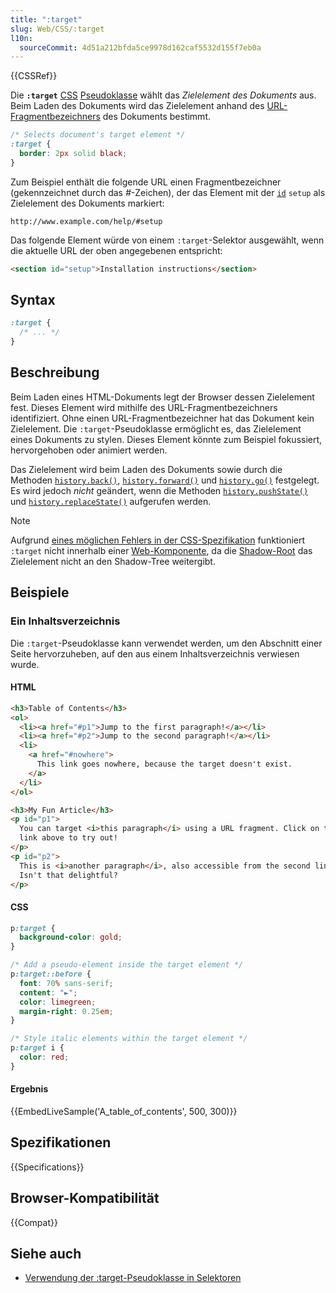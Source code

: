 ```yaml
---
title: ":target"
slug: Web/CSS/:target
l10n:
  sourceCommit: 4d51a212bfda5ce9978d162caf5532d155f7eb0a
---
```


{{CSSRef}}

Die **`:target`** [CSS](/de/docs/Web/CSS) [Pseudoklasse](/de/docs/Web/CSS/Pseudo-classes) wählt das _Zielelement des Dokuments_ aus. Beim Laden des Dokuments wird das Zielelement anhand des [URL-Fragmentbezeichners](/de/docs/Web/URI/Fragment#fragment) des Dokuments bestimmt.

```css
/* Selects document's target element */
:target {
  border: 2px solid black;
}
```

Zum Beispiel enthält die folgende URL einen Fragmentbezeichner (gekennzeichnet durch das _#_-Zeichen), der das Element mit der [`id`](/de/docs/Web/HTML/Global_attributes/id) `setup` als Zielelement des Dokuments markiert:

```url
http://www.example.com/help/#setup
```

Das folgende Element würde von einem `:target`-Selektor ausgewählt, wenn die aktuelle URL der oben angegebenen entspricht:

```html
<section id="setup">Installation instructions</section>
```

## Syntax

```css
:target {
  /* ... */
}
```

## Beschreibung

Beim Laden eines HTML-Dokuments legt der Browser dessen Zielelement fest. Dieses Element wird mithilfe des URL-Fragmentbezeichners identifiziert. Ohne einen URL-Fragmentbezeichner hat das Dokument kein Zielelement. Die `:target`-Pseudoklasse ermöglicht es, das Zielelement eines Dokuments zu stylen. Dieses Element könnte zum Beispiel fokussiert, hervorgehoben oder animiert werden.

Das Zielelement wird beim Laden des Dokuments sowie durch die Methoden [`history.back()`](/de/docs/Web/API/History/back), [`history.forward()`](/de/docs/Web/API/History/forward) und [`history.go()`](/de/docs/Web/API/History/forward) festgelegt. Es wird jedoch _nicht_ geändert, wenn die Methoden [`history.pushState()`](/de/docs/Web/API/History/pushState) und [`history.replaceState()`](/de/docs/Web/API/History/replaceState) aufgerufen werden.

> [!NOTE]
> Aufgrund [eines möglichen Fehlers in der CSS-Spezifikation](https://discourse.wicg.io/t/target-css-does-not-work-because-shadowroot-does-not-set-a-target-element/2070/) funktioniert `:target` nicht innerhalb einer [Web-Komponente](/de/docs/Web/API/Web_components), da die [Shadow-Root](/de/docs/Web/API/ShadowRoot) das Zielelement nicht an den Shadow-Tree weitergibt.

## Beispiele

### Ein Inhaltsverzeichnis

Die `:target`-Pseudoklasse kann verwendet werden, um den Abschnitt einer Seite hervorzuheben, auf den aus einem Inhaltsverzeichnis verwiesen wurde.

#### HTML

```html
<h3>Table of Contents</h3>
<ol>
  <li><a href="#p1">Jump to the first paragraph!</a></li>
  <li><a href="#p2">Jump to the second paragraph!</a></li>
  <li>
    <a href="#nowhere">
      This link goes nowhere, because the target doesn't exist.
    </a>
  </li>
</ol>

<h3>My Fun Article</h3>
<p id="p1">
  You can target <i>this paragraph</i> using a URL fragment. Click on the first
  link above to try out!
</p>
<p id="p2">
  This is <i>another paragraph</i>, also accessible from the second link above.
  Isn't that delightful?
</p>
```

#### CSS

```css
p:target {
  background-color: gold;
}

/* Add a pseudo-element inside the target element */
p:target::before {
  font: 70% sans-serif;
  content: "►";
  color: limegreen;
  margin-right: 0.25em;
}

/* Style italic elements within the target element */
p:target i {
  color: red;
}
```

#### Ergebnis

{{EmbedLiveSample('A_table_of_contents', 500, 300)}}

## Spezifikationen

{{Specifications}}

## Browser-Kompatibilität

{{Compat}}

## Siehe auch

- [Verwendung der :target-Pseudoklasse in Selektoren](/de/docs/Web/CSS/CSS_selectors/Using_the_:target_pseudo-class_in_selectors)
